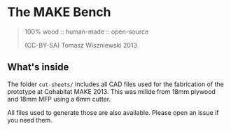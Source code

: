 The MAKE Bench
==========
> 100% wood :: human-made :: open-source
> 
> (CC-BY-SA) Tomasz Wiszniewski 2013

What's inside
-------------

The folder `cut-sheets/` includes all CAD files used for the fabrication of the prototype at Cohabitat MAKE 2013. This was millde from 18mm plywood and 18mm MFP using a 6mm cutter.

All files used to generate those are also available. Please open an issue if you need them.
